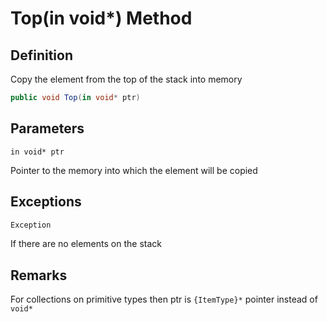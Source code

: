 # Top(in void*) Method

## Definition
Copy the element from the top of the stack into memory

```C#
public void Top(in void* ptr)
```

## Parameters
`in void* ptr`

Pointer to the memory into which the element will be copied

## Exceptions

```C#
Exception
```

If there are no elements on the stack

## Remarks
For collections on primitive types then ptr is `{ItemType}*` pointer instead of `void*`
